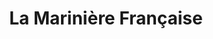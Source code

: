 ---
title: "La Marinière Française"
url: /la-grande-motte/la-mariniere-francaise/
shop: Kleidung
---
